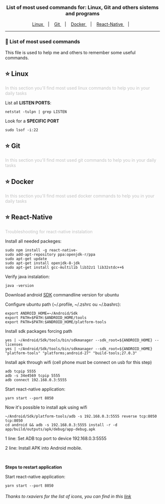 <h3 align="center">
   List of most used commands for: Linux, Git and others sistems and programs
</h3>

<p align="center">
  <a href="#star-linux">
    Linux
  </a>&nbsp;&nbsp;&nbsp;|&nbsp;&nbsp;&nbsp;
  <a href="#star-git">
    Git
  </a>&nbsp;&nbsp;&nbsp;|&nbsp;&nbsp;&nbsp;
  <a href="#star-docker">
    Docker
  </a>&nbsp;&nbsp;&nbsp;|&nbsp;&nbsp;&nbsp;
  <a href="#star-react-native">
    React-Native
  </a>&nbsp;&nbsp;&nbsp;|&nbsp;&nbsp;&nbsp;
</p>

***


### :pushpin: List of most used commands
This file is used to help me and others to remember some useful commands.



## :star: Linux
<p style='color:#c1c1c1'>
  In this section you'll find most used linux commands to help you in your daily tasks
</p>

List all **LISTEN PORTS**:
```
netstat -tulpn | grep LISTEN
```

Look for a **SPECIFIC PORT**
```
sudo lsof -i:22
```

## :star: Git
<p style='color:#c1c1c1'>
  In this section you'll find most used git commands to help you in your daily tasks
</p>


## :star: Docker
<p style='color:#c1c1c1'>
  In this section you'll find most used docker commands to help you in your daily tasks
</p>

## :star: React-Native
<p style='color:#c1c1c1'>
  Troubleshooting for react-native instalation
</p>

Install all needed packeges:
  ```
  sudo npm install -g react-native-
  sudo add-apt-repository ppa:openjdk-r/ppa
  sudo apt-get update
  sudo apt-get install openjdk-8-jdk
  sudo apt-get install gcc-multilib lib32z1 lib32stdc++6 
  ```

  Verify java instalation:
  ```
  java -version
  ```

  Download android [SDK][sdk] commandline version for ubuntu

  Configure ubuntu path (~/.profile, ~/.zshrc ou ~/.bashrc):
  ```
  export ANDROID_HOME=~/Android/Sdk
  export PATH=$PATH:$ANDROID_HOME/tools
  export PATH=$PATH:$ANDROID_HOME/platform-tools
  ```

  Install sdk packages forcing path
  ```
  yes | ~/Android/Sdk/tools/bin/sdkmanager --sdk_root=${ANDROID_HOME} --licenses
  yes | ~/Android/Sdk/tools/bin/sdkmanager --sdk_root=${ANDROID_HOME} "platform-tools" "platforms;android-27" "build-tools;27.0.3"
  ```

  Install apk through wifi (cell phone must be connect on usb for this step)
  ```
  adb tcpip 5555
  adb -s 34e4569 tcpip 5555
  adb connect 192.168.0.3:5555
  ```
  
  Start react-native application:
  ```
  yarn start --port 8050
  ```

  Now it's possible to install apk using wifi
  ```
  ~/Android/Sdk/platform-tools/adb -s 192.168.0.3:5555 reverse tcp:8050 tcp:8050
  cd android && adb -s 192.168.0.3:5555 install -r -d app/build/outputs/apk/debug/app-debug.apk 
  ```
  <p>
    1 line: Set ADB tcp port to device 192.168.0.3:5555
  </p>
  <p>
    2 line: Install APK into Android mobile.
  </p>
  <br />

  <b>Steps to restart application</b>

  Start react-native application:
  ```
  yarn start --port 8050
  ```


###### Thanks to rxaviers for the list of icons, you can find in this [link][icons-url]

<!-- Markdown link & img dfn's -->
[icons-url]: https://gist.github.com/rxaviers/7360908
[sdk]: https://developer.android.com/studio/#downloads